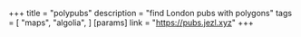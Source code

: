 +++
title = "polypubs"
description = "find London pubs with polygons"
tags = [
    "maps",
    "algolia",
]
[params]
    link = "https://pubs.jezl.xyz"
+++
